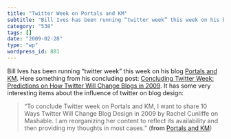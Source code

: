 ```yaml
---
title: "Twitter Week on Portals and KM"
subtitle: "Bill Ives has been running “twitter week” this week on his blog Portals and KM"
category: "538"
tags: []
date: "2009-02-28"
type: "wp"
wordpress_id: 881
---
```

Bill Ives has been running “twitter week” this week on his blog [Portals and KM](http://billives.typepad.com/portals_and_km/index.rdf). Here something from his concluding post: [Concluding Twitter Week: Predictions on How Twitter Will Change Blogs in 2009](http://feedproxy.google.com/~r/typepad/WGHl/~3/vU86ZD7r_Jw/predictions-on-how-twitter-will-change-blogs-in-2009.html). It has some very interesting items about the influence of twitter on blog design:
> “To conclude Twitter week on Portals and KM, I want to share 10 Ways Twitter Will Change Blog Design in 2009 by Rachel Cunliffe on Mashable. I am reorganizing her content to reflect its availability and then providing my thoughts in most cases.” (**from** [Portals and KM](http://billives.typepad.com/portals_and_km/index.rdf))